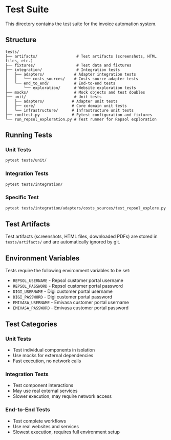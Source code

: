# Test Suite

This directory contains the test suite for the invoice automation system.

## Structure

```
tests/
├── artifacts/                 # Test artifacts (screenshots, HTML files, etc.)
├── fixtures/                  # Test data and fixtures
├── integration/               # Integration tests
│   ├── adapters/             # Adapter integration tests
│   │   └── costs_sources/    # Costs source adapter tests
│   └── end_to_end/           # End-to-end tests
│       └── exploration/      # Website exploration tests
├── mocks/                    # Mock objects and test doubles
├── unit/                     # Unit tests
│   ├── adapters/            # Adapter unit tests
│   ├── core/                # Core domain unit tests
│   └── infrastructure/      # Infrastructure unit tests
├── conftest.py              # Pytest configuration and fixtures
└── run_repsol_exploration.py # Test runner for Repsol exploration
```

## Running Tests

### Unit Tests
```bash
pytest tests/unit/
```

### Integration Tests
```bash
pytest tests/integration/
```

### Specific Test
```bash
pytest tests/integration/adapters/costs_sources/test_repsol_explore.py
```

## Test Artifacts

Test artifacts (screenshots, HTML files, downloaded PDFs) are stored in `tests/artifacts/` and are automatically ignored by git.

## Environment Variables

Tests require the following environment variables to be set:

- `REPSOL_USERNAME` - Repsol customer portal username
- `REPSOL_PASSWORD` - Repsol customer portal password
- `DIGI_USERNAME` - Digi customer portal username
- `DIGI_PASSWORD` - Digi customer portal password
- `EMIVASA_USERNAME` - Emivasa customer portal username
- `EMIVASA_PASSWORD` - Emivasa customer portal password

## Test Categories

### Unit Tests
- Test individual components in isolation
- Use mocks for external dependencies
- Fast execution, no network calls

### Integration Tests
- Test component interactions
- May use real external services
- Slower execution, may require network access

### End-to-End Tests
- Test complete workflows
- Use real websites and services
- Slowest execution, requires full environment setup
